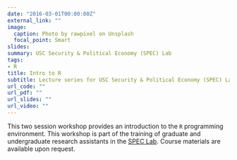 ```yaml
---
date: "2016-03-01T00:00:00Z"
external_link: ""
image:
  caption: Photo by rawpixel on Unsplash
  focal_point: Smart
slides: 
summary: USC Security & Political Economy (SPEC) Lab
tags:
- R
title: Intro to R
subtitle: Lecture series for USC Security & Political Economy (SPEC) Lab
url_code: ""
url_pdf: ""
url_slides: ""
url_video: ""
---
```


This two session workshop provides an introduction to the `R` programming environment. This workshop is part of the training of graduate and undergraduate research assistants in the [SPEC Lab](http://uscspec.org). Course materials are available upon request.
